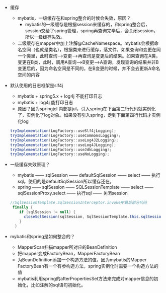 - 缓存
    - mybatis，一级缓存在和spring整合的时候会失效，原因？
        - mybatis的一级缓存是根据session来缓存的，和spring整合后，session交给了spring管理，spring再查询完毕后，会关闭session，所以一级缓存失效。
    - 二级缓存在mapper中加上注解@CacheNamespace。mybatis会根据命名空间（也就是类名），根据类来进行缓存，落文件，如果查询和变更在同一个类里，此时查询——>变更——>再查询是变更后的结果。如果查询在A类，变更在B类，此时，调用A查询——>B变更——>A查询，发现查询的结果并非B变更后的，因为命名空间是不同的，在B变更的时候，并不会去更新A命名空间的内容
- 默认使用的日志框架是slf4j
    - mybatis + spring5.x + log4j  不能打印日志
    - mybatis + log4j  能打印日志
    - 原因？因为springjcl 内部是jul，引入spring在下面第二行代码就实例化了，实例化了log对象。如果没有引入spring，走到下面第四行代码才实例化log
    ```java
    tryImplementation(LogFactory::useSlf4jLogging);
    tryImplementation(LogFactory::useCommonsLogging);
    tryImplementation(LogFactory::useLog4J2Logging);
    tryImplementation(LogFactory::useLog4JLogging);
    tryImplementation(LogFactory::useJdkLogging);
    tryImplementation(LogFactory::useNoLogging);
    ```
- 一级缓存失效原理？
    - mybatis —— sqlSession —— defaultSqlSession —— select —— 执行sql。使用的是defaultSqlSession所以缓存还在。
    - spring —— sqlSession —— SQLSessionTemplate —— select —— sqlSessionProxy.select —— 执行sql —— 关闭session
    ```java
    //SqlSessionTemplate.SqlSessionInterceptor.invoke中最后部分代码
     finally {
        if (sqlSession != null) {
          closeSqlSession(sqlSession, SqlSessionTemplate.this.sqlSessionFactory);
        }
      }
    ```
    
- mybatis和spring是如何整合的？
    - MapperScan扫描mapper所对应的BeanDefinition
    - 把mapper变成FactoryBean，MapperFactoryBean
    - 为BeanDefinition添加一个构造方法的值，因为mybatis的Mapper FactoryBean有一个有参构造方法，spring实例化时需要一个构造方法的值
    - mybatis利用spring的afterPropertiesSet方法来完成对mapper信息的初始化，比如注解的sql语句初始化。